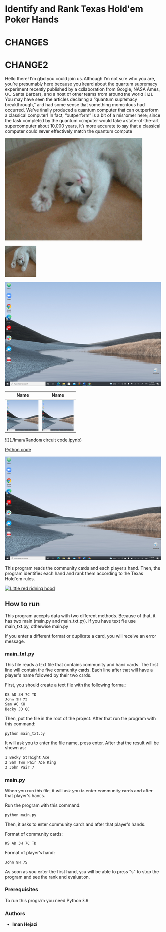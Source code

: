 # Identify and Rank Texas Hold'em Poker Hands

# CHANGES
# CHANGE2


Hello there! I’m glad you could join us. Although I’m not sure who you are, you’re presumably here
because you heard about the quantum supremacy experiment recently published by a collaboration
from Google, NASA Ames, UC Santa Barbara, and a host of other teams from around the world
[12]. You may have seen the articles declaring a “quantum supremacy breakthrough,” and had
some sense that something momentous had occurred. We’ve finally produced a quantum computer
that can outperform a classical computer! In fact, “outperform” is a bit of a misnomer here; since
the task completed by the quantum computer would take a state-of-the-art supercomputer about
10,000 years, it’s more accurate to say that a classical computer could never effectively match the
quantum compute


![](./Iman/giphy.gif)

<img src="./Iman/giphy.gif" width="100" height="100" />

![As shown here](./Iman/2021-07-11.png "Desktop")

|Name|Name|
|----|-----|
|<img src="./Iman/2021-07-11.png" width="100" height="100" />|<img src="./Iman/2021-07-11.png" width="100" height="100" />|



![](./Iman/Random circuit code.ipynb)

<a href="./Iman/Random circuit code.ipynb/" target="_blank"> Python code </a>


![photo](./Iman/2021-07-11.png)

This program reads the community cards and each player's hand. Then, the program identifies each hand and rank them according to the Texas Hold'em rules.

[![Little red ridning hood](http://i.imgur.com/7YTMFQp.png)](https://vimeo.com/3514904 "Little red riding hood - Click to Watch!")

## How to run

This program accepts data with two different methods. Because of that, it has two main (main.py and main_txt.py).
If you have text file use main_txt.py, otherwise main.py

If you enter a different format or duplicate a card, you will receive an error message.

### main_txt.py

This file reads a text file that  contains community and hand cards. The first line will contain the five community cards. Each line after that will have a player's name followed by their two cards.


First, you should create a text file with the following format:

```
KS AD 3H 7C TD
John 9H 7S
Sam AC KH
Becky JD QC
```
Then, put the file in the root of the project. After that run the program with this command:

```
python main_txt.py
```

It will ask you to enter the file name, press enter. 
After that the result will be shown as:

```
1 Becky Straight Ace
2 Sam Two Pair Ace King
3 John Pair 7
```
### main.py 

When you run this file, it will ask you to enter community cards and after that player's hands.

Run the program with this command:

```
python main.py
```
Then, it asks to enter community cards and after that player's hands.

Format of community cards:

```
KS AD 3H 7C TD
```
Format of player's hand:

```
John 9H 7S
```

As soon as you enter the first hand, you will be able to press "s" to stop the program and see the rank and evaluation.

### Prerequisites

To run this program you need Python 3.9

### Authors

* **Iman Hejazi** 

